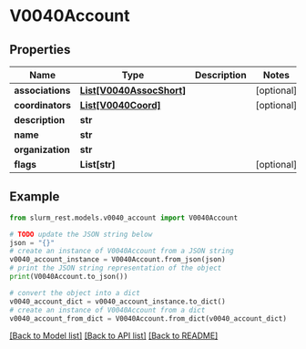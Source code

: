 # V0040Account


## Properties

Name | Type | Description | Notes
------------ | ------------- | ------------- | -------------
**associations** | [**List[V0040AssocShort]**](V0040AssocShort.md) |  | [optional] 
**coordinators** | [**List[V0040Coord]**](V0040Coord.md) |  | [optional] 
**description** | **str** |  | 
**name** | **str** |  | 
**organization** | **str** |  | 
**flags** | **List[str]** |  | [optional] 

## Example

```python
from slurm_rest.models.v0040_account import V0040Account

# TODO update the JSON string below
json = "{}"
# create an instance of V0040Account from a JSON string
v0040_account_instance = V0040Account.from_json(json)
# print the JSON string representation of the object
print(V0040Account.to_json())

# convert the object into a dict
v0040_account_dict = v0040_account_instance.to_dict()
# create an instance of V0040Account from a dict
v0040_account_from_dict = V0040Account.from_dict(v0040_account_dict)
```
[[Back to Model list]](../README.md#documentation-for-models) [[Back to API list]](../README.md#documentation-for-api-endpoints) [[Back to README]](../README.md)


